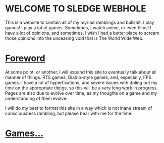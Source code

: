 # WELCOME TO SLEDGE WEBHOLE

This is a website to contain all of my myriad ramblings and bullshit. I play games! I play a lot of games. Sometimes, I watch anime, or even films! I have a lot of opinions, and sometimes, I wish I had a better place to scream those opinions into the unceasing void that is The World Wide Web.

# [Foreword](foreword.md)

At some point, or another, I will expand this site to eventually talk about all manner of things. RTS games, Diablo-style games, and, especially, FPS games. I have a lot of hyperfixations, and severe issues with doling out my time on the appropriate things, so this will be a *very* long work in progress. Pages are also due to evolve over time, as my thoughts on a game and my understanding of them evolve.

I will do my best to format this site in a way which is not inane stream of consciousness rambling, but please bear with me for the time.

# [Games...](appendix.md)